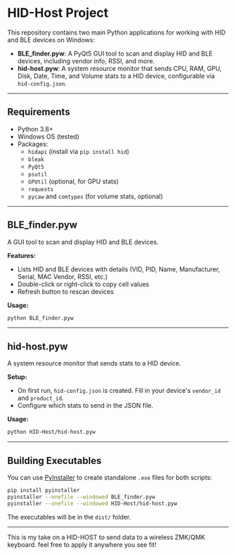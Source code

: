 # HID-Host Project

This repository contains two main Python applications for working with HID and BLE devices on Windows:

- **BLE_finder.pyw**: A PyQt5 GUI tool to scan and display HID and BLE devices, including vendor info, RSSI, and more.
- **hid-host.pyw**: A system resource monitor that sends CPU, RAM, GPU, Disk, Date, Time, and Volume stats to a HID device, configurable via `hid-config.json`.

---

## Requirements

- Python 3.8+
- Windows OS (tested)
- Packages:
  - `hidapi` (install via `pip install hid`)
  - `bleak`
  - `PyQt5`
  - `psutil`
  - `GPUtil` (optional, for GPU stats)
  - `requests`
  - `pycaw` and `comtypes` (for volume stats, optional)

---

## BLE_finder.pyw

A GUI tool to scan and display HID and BLE devices.

**Features:**
- Lists HID and BLE devices with details (VID, PID, Name, Manufacturer, Serial, MAC Vendor, RSSI, etc.)
- Double-click or right-click to copy cell values
- Refresh button to rescan devices

**Usage:**
```sh
python BLE_finder.pyw
```

---

## hid-host.pyw

A system resource monitor that sends stats to a HID device.

**Setup:**
- On first run, `hid-config.json` is created. Fill in your device's `vendor_id` and `product_id`.
- Configure which stats to send in the JSON file.

**Usage:**
```sh
python HID-Host/hid-host.pyw
```

---

## Building Executables

You can use [PyInstaller](https://pyinstaller.org/) to create standalone `.exe` files for both scripts:

```sh
pip install pyinstaller
pyinstaller --onefile --windowed BLE_finder.pyw
pyinstaller --onefile --windowed HID-Host/hid-host.pyw
```

The executables will be in the `dist/` folder.

---

This is my take on a HID-HOST to send data to a wireless ZMK/QMK keyboard. feel free to apply it anywhere you see fit!
